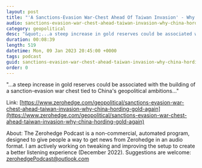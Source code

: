 ```yaml
---
layout: post
title: "'A Sanctions-Evasion War-Chest Ahead Of Taiwan Invasion' - Why Is China Hording Gold Again?"
audio: sanctions-evasion-war-chest-ahead-taiwan-invasion-why-china-hording-gold-again-0
category: geopolitical
desc: "&quot;...a steep increase in gold reserves could be associated with the building of a sanction-evasion war chest tied to China's geopolitical ambitions...&quot;"
duration: 00:08:39
length: 519
datetime: Mon, 09 Jan 2023 20:45:00 +0000
tags: podcast
guid: sanctions-evasion-war-chest-ahead-taiwan-invasion-why-china-hording-gold-again-0
order: 0
---
```

&quot;...a steep increase in gold reserves could be associated with the building of a sanction-evasion war chest tied to China's geopolitical ambitions...&quot;

Link: [https://www.zerohedge.com/geopolitical/sanctions-evasion-war-chest-ahead-taiwan-invasion-why-china-hording-gold-again](https://www.zerohedge.com/geopolitical/sanctions-evasion-war-chest-ahead-taiwan-invasion-why-china-hording-gold-again)

About: The Zerohedge Podcast is a non-commercial, automated program, designed to give people a way to get news from Zerohedge in an audio format.  I am actively working on tweaking and improving the setup to create a better listening experience (December 2022).  Suggestions are welcome: [zerohedgePodcast@outlook.com](mailto:zerohedgePodcast@outlook.com)